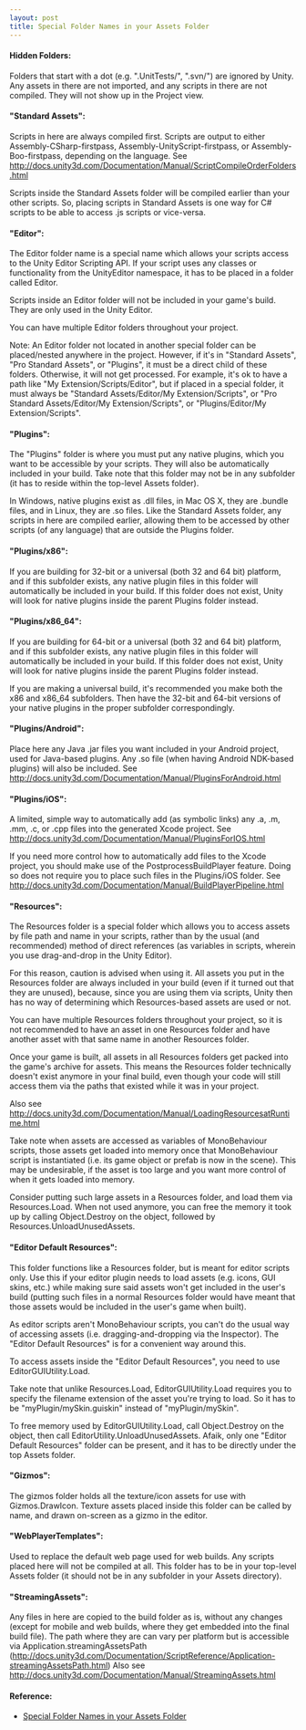 ```yaml
---
layout: post
title: Special Folder Names in your Assets Folder
---
```


#### Hidden Folders:
Folders that start with a dot (e.g. ".UnitTests/", ".svn/") are ignored by Unity. Any assets in there are not imported, and any scripts in there are not compiled. They will not show up in the Project view.


#### "Standard Assets":
Scripts in here are always compiled first. Scripts are output to either Assembly-CSharp-firstpass, Assembly-UnityScript-firstpass, or Assembly-Boo-firstpass, depending on the language. See http://docs.unity3d.com/Documentation/Manual/ScriptCompileOrderFolders.html


Scripts inside the Standard Assets folder will be compiled earlier than your other scripts. So, placing scripts in Standard Assets is one way for C# scripts to be able to access .js scripts or vice-versa.


#### "Editor":
The Editor folder name is a special name which allows your scripts access to the Unity Editor Scripting API. If your script uses any classes or functionality from the UnityEditor namespace, it has to be placed in a folder called Editor.


Scripts inside an Editor folder will not be included in your game's build. They are only used in the Unity Editor.


You can have multiple Editor folders throughout your project.


Note: An Editor folder not located in another special folder can be placed/nested anywhere in the project. However, if it's in "Standard Assets", "Pro Standard Assets", or "Plugins", it must be a direct child of these folders. Otherwise, it will not get processed. For example, it's ok to have a path like "My Extension/Scripts/Editor", but if placed in a special folder, it must always be "Standard Assets/Editor/My Extension/Scripts", or "Pro Standard Assets/Editor/My Extension/Scripts", or "Plugins/Editor/My Extension/Scripts".


#### "Plugins":
The "Plugins" folder is where you must put any native plugins, which you want to be accessible by your scripts. They will also be automatically included in your build. Take note that this folder may not be in any subfolder (it has to reside within the top-level Assets folder).


In Windows, native plugins exist as .dll files, in Mac OS X, they are .bundle files, and in Linux, they are .so files.
Like the Standard Assets folder, any scripts in here are compiled earlier, allowing them to be accessed by other scripts (of any language) that are outside the Plugins folder.


#### "Plugins/x86":
If you are building for 32-bit or a universal (both 32 and 64 bit) platform, and if this subfolder exists, any native plugin files in this folder will automatically be included in your build. If this folder does not exist, Unity will look for native plugins inside the parent Plugins folder instead.



#### "Plugins/x86_64":
If you are building for 64-bit or a universal (both 32 and 64 bit) platform, and if this subfolder exists, any native plugin files in this folder will automatically be included in your build. If this folder does not exist, Unity will look for native plugins inside the parent Plugins folder instead.


If you are making a universal build, it's recommended you make both the x86 and x86_64 subfolders. Then have the 32-bit and 64-bit versions of your native plugins in the proper subfolder correspondingly.


#### "Plugins/Android":
Place here any Java .jar files you want included in your Android project, used for Java-based plugins. Any .so file (when having Android NDK-based plugins) will also be included. See http://docs.unity3d.com/Documentation/Manual/PluginsForAndroid.html


#### "Plugins/iOS":
A limited, simple way to automatically add (as symbolic links) any .a, .m, .mm, .c, or .cpp files into the generated Xcode project. See http://docs.unity3d.com/Documentation/Manual/PluginsForIOS.html


If you need more control how to automatically add files to the Xcode project, you should make use of the PostprocessBuildPlayer feature. Doing so does not require you to place such files in the Plugins/iOS folder. See http://docs.unity3d.com/Documentation/Manual/BuildPlayerPipeline.html


#### "Resources":
The Resources folder is a special folder which allows you to access assets by file path and name in your scripts, rather than by the usual (and recommended) method of direct references (as variables in scripts, wherein you use drag-and-drop in the Unity Editor).


For this reason, caution is advised when using it. All assets you put in the Resources folder are always included in your build (even if it turned out that they are unused), because, since you are using them via scripts, Unity then has no way of determining which Resources-based assets are used or not.


You can have multiple Resources folders throughout your project, so it is not recommended to have an asset in one Resources folder and have another asset with that same name in another Resources folder.


Once your game is built, all assets in all Resources folders get packed into the game's archive for assets. This means the Resources folder technically doesn't exist anymore in your final build, even though your code will still access them via the paths that existed while it was in your project.


Also see http://docs.unity3d.com/Documentation/Manual/LoadingResourcesatRuntime.html


Take note when assets are accessed as variables of MonoBehaviour scripts, those assets get loaded into memory once that MonoBehaviour script is instantiated (i.e. its game object or prefab is now in the scene). This may be undesirable, if the asset is too large and you want more control of when it gets loaded into memory.


Consider putting such large assets in a Resources folder, and load them via Resources.Load. When not used anymore, you can free the memory it took up by calling Object.Destroy on the object, followed by Resources.UnloadUnusedAssets.


#### "Editor Default Resources":
This folder functions like a Resources folder, but is meant for editor scripts only. Use this if your editor plugin needs to load assets (e.g. icons, GUI skins, etc.) while making sure said assets won't get included in the user's build (putting such files in a normal Resources folder would have meant that those assets would be included in the user's game when built).


As editor scripts aren't MonoBehaviour scripts, you can't do the usual way of accessing assets (i.e. dragging-and-dropping via the Inspector). The "Editor Default Resources" is for a convenient way around this.


To access assets inside the "Editor Default Resources", you need to use EditorGUIUtility.Load.


Take note that unlike Resources.Load, EditorGUIUtility.Load requires you to specify the filename extension of the asset you're trying to load. So it has to be "myPlugin/mySkin.guiskin" instead of "myPlugin/mySkin".


To free memory used by EditorGUIUtility.Load, call Object.Destroy on the object, then call EditorUtility.UnloadUnusedAssets.
Afaik, only one "Editor Default Resources" folder can be present, and it has to be directly under the top Assets folder.


#### "Gizmos":
The gizmos folder holds all the texture/icon assets for use with Gizmos.DrawIcon. Texture assets placed inside this folder can be called by name, and drawn on-screen as a gizmo in the editor.


#### "WebPlayerTemplates":
Used to replace the default web page used for web builds. Any scripts placed here will not be compiled at all. This folder has to be in your top-level Assets folder (it should not be in any subfolder in your Assets directory).


#### "StreamingAssets":
Any files in here are copied to the build folder as is, without any changes (except for mobile and web builds, where they get embedded into the final build file). The path where they are can vary per platform but is accessible via Application.streamingAssetsPath (http://docs.unity3d.com/Documentation/ScriptReference/Application-streamingAssetsPath.html) Also see http://docs.unity3d.com/Documentation/Manual/StreamingAssets.html


#### Reference:
* [Special Folder Names in your Assets Folder](http://wiki.unity3d.com/index.php/Special_Folder_Names_in_your_Assets_Folder)
